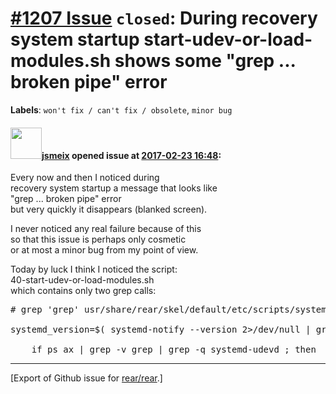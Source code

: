 [\#1207 Issue](https://github.com/rear/rear/issues/1207) `closed`: During recovery system startup start-udev-or-load-modules.sh shows some "grep ... broken pipe" error
=======================================================================================================================================================================

**Labels**: `won't fix / can't fix / obsolete`, `minor bug`

#### <img src="https://avatars.githubusercontent.com/u/1788608?u=925fc54e2ce01551392622446ece427f51e2f0ce&v=4" width="50">[jsmeix](https://github.com/jsmeix) opened issue at [2017-02-23 16:48](https://github.com/rear/rear/issues/1207):

Every now and then I noticed during  
recovery system startup a message that looks like  
"grep ... broken pipe" error  
but very quickly it disappears (blanked screen).

I never noticed any real failure because of this  
so that this issue is perhaps only cosmetic  
or at most a minor bug from my point of view.

Today by luck I think I noticed the script:  
40-start-udev-or-load-modules.sh  
which contains only two grep calls:

<pre>
# grep 'grep' usr/share/rear/skel/default/etc/scripts/system-setup.d/40-start-udev-or-load-modules.sh

systemd_version=$( systemd-notify --version 2>/dev/null | grep systemd | awk '{ print $2; }' )

    if ps ax | grep -v grep | grep -q systemd-udevd ; then
</pre>

------------------------------------------------------------------------

\[Export of Github issue for
[rear/rear](https://github.com/rear/rear).\]
